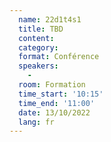 ```yaml
---
  name: 22d1t4s1
  title: TBD
  content: 
  category: 
  format: Conférence
  speakers: 
    - 
  room: Formation
  time_start: '10:15'
  time_end: '11:00'
  date: 13/10/2022
  lang: fr
---
```

